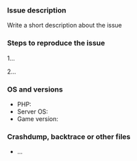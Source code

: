 ### Issue description
Write a short description about the issue

### Steps to reproduce the issue
<!--- help us find the problem by adding steps to reproduce the issue -->

1...

2...

### OS and versions
<!--- use the 'version' command in BlueLight
NOTE: LATEST is not a valid version. 
BlueLight version should include Jenkins build number and/or git commit hash.
ALSO NOTE: NO support whatsoever will be provided for forks or spoons of BlueLight. Issues relating to non-official distributions will be closed as spam. Please send such issues to whoever is responsible for the fork or spoon you are using.
-->
* PHP:
* Server OS:
* Game version: 

### Crashdump, backtrace or other files
<!--- please use gist or anything else and add links here -->
* ...
